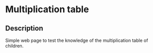 # Multiplication table

## Description

Simple web page to test the knowledge of the multiplication table of children.
